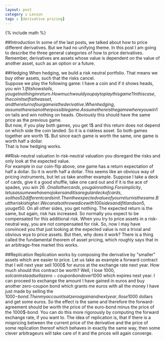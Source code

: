 ```yaml
---
layout: post
category : Lesson
tags : [derivative pricing]
---
```

{% include math %}

##Introduction
In some of the last posts, we talked about how to price different
derivatives. But we had no unifying theme. In this post I am going to
describe the three general categories of how to price derivatives.
Remember, derivatives are assets whose value is dependent on the value
of another asset, such as an option or a future.

##Hedging
When hedging, we build a risk neutral portfolio. That
means we buy other assets, such that the risks cancel.  
Suppose we play the following game: I have a coin and if it shows
heads, you win 1$. If it shows tails, you get nothing in return. How
much would you pay to play this game?
In this case, the coin itself is the asset, and the return of our game
is the derivative.
When hedging, assume there is another possible game. Assume there is
the game where you win 1$ on tails and win nothing on heads. Obviously
this should have the same price as the previous game.  
But now, if you play both games, you get 1$ and this return does not
depend on which side the coin landed. So it is a riskless asset.
So both games together are worth 1$. But since each game is worth the
same, one game is worth half a dollar.    
That is how hedging works.

##Risk-neutral valuation
In risk-neutral valuation you disregard the risks and only look at the
expected value.  
For example in our coin-flip above, one game has a return expectation of
half a dollar. So it is worth half a dollar.
This seems like an obvious way of pricing instruments, but let us take
another example. Suppose I take a deck of cards, give it a good
shuffle, take one card out and if it is the ace of spades, you win 26
$. On all other cards, you gain nothing. For simplicity, let us assume
we have no jokers and it is a regular deck of cards, so it has 52
different cards in it. Then the expected value of your return is the
same. But the risk is higher.  
We can also throw a dice with 100 sides and if it lands on 5, you get
50$. On all other sides, you get nothing. The expected return is the
same, but again, risk has increased. So normally you expect to be
compensated for this additional risk. When you try to price assets in a
risk-neutral way, you are not compensated for risk.
So, now I may have convinced you that just looking at the expected
value is not a trivial and obvious wya to price assets.
But then, why does it work? There is a thing called the fundamental
theorem of asset pricing, which roughly says that in an arbitrage-free
market this works.

##Replication
Replication works by composing the derivative by "smaller" assets
which are easier to price. Let us take as example a forward contract
that I will next year sell 1000$ for euros at the exchange rate next
year. How much should this contract be worth? Well, I lose 1000$, so I
can instead sell a zero-coupon bond over 1000$ which expires next
year. I can proceed to exchange the amount I have gained in euros and
buy another zero-coupon bond which grants me euros with all the money
I have just made by selling the 1000$-bond.
Then my account is at zero again and next year, I lose
1000$ dollars and get some euros. So the effect is the same
and therefore the forward-agreement should be worth the price of the
euro-bond minus the price of the 1000$-bond.
You can do this more rigorously by computing the forward exchange
rate, if you want to.
The idea of replication is, that if there is a mispricing between the
current price of the derivative and the price of some replication
thereof which behaves in exactly the same way, then some clever
arbitrageurs will take care of it and the prices will again converge.
